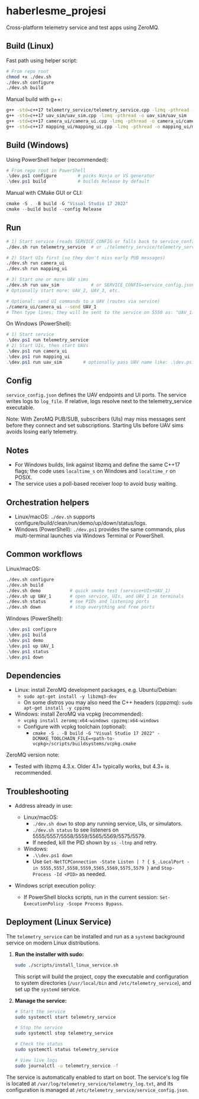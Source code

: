 # haberlesme_projesi

Cross-platform telemetry service and test apps using ZeroMQ.

## Build (Linux)

Fast path using helper script:

```bash
# From repo root
chmod +x ./dev.sh
./dev.sh configure
./dev.sh build
```

Manual build with g++:

```bash
g++ -std=c++17 telemetry_service/telemetry_service.cpp -lzmq -pthread -o telemetry_service/telemetry_service
g++ -std=c++17 uav_sim/uav_sim.cpp -lzmq -pthread -o uav_sim/uav_sim
g++ -std=c++17 camera_ui/camera_ui.cpp -lzmq -pthread -o camera_ui/camera_ui
g++ -std=c++17 mapping_ui/mapping_ui.cpp -lzmq -pthread -o mapping_ui/mapping_ui
```

## Build (Windows)

Using PowerShell helper (recommended):

```powershell
# From repo root in PowerShell
.\dev.ps1 configure        # picks Ninja or VS generator
.\dev.ps1 build            # builds Release by default
```

Manual with CMake GUI or CLI:

```powershell
cmake -S . -B build -G "Visual Studio 17 2022"
cmake --build build --config Release
```

## Run

```bash
# 1) Start service (reads SERVICE_CONFIG or falls back to service_config.json)
./dev.sh run telemetry_service  # or ./telemetry_service/telemetry_service

# 2) Start UIs first (so they don't miss early PUB messages)
./dev.sh run camera_ui
./dev.sh run mapping_ui

# 3) Start one or more UAV sims
./dev.sh run uav_sim            # or SERVICE_CONFIG=service_config.json ./uav_sim/uav_sim UAV_1
# Optionally start more: UAV_2, UAV_3, etc.

# Optional: send UI commands to a UAV (routes via service)
./camera_ui/camera_ui --send UAV_1
# Then type lines; they will be sent to the service on 5558 as: "UAV_1:[camera-ui] <text>"
```

On Windows (PowerShell):

```powershell
# 1) Start service
.\dev.ps1 run telemetry_service
# 2) Start UIs, then start UAVs
.\dev.ps1 run camera_ui
.\dev.ps1 run mapping_ui
.\dev.ps1 run uav_sim        # optionally pass UAV name like: .\dev.ps1 run uav_sim UAV_1
```

## Config

`service_config.json` defines the UAV endpoints and UI ports. The service writes logs to `log_file`. If relative, logs resolve next to the telemetry_service executable.

Note: With ZeroMQ PUB/SUB, subscribers (UIs) may miss messages sent before they connect and set subscriptions. Starting UIs before UAV sims avoids losing early telemetry.

## Notes

- For Windows builds, link against libzmq and define the same C++17 flags; the code uses `localtime_s` on Windows and `localtime_r` on POSIX.
- The service uses a poll-based receiver loop to avoid busy waiting.

## Orchestration helpers

- Linux/macOS: `./dev.sh` supports configure/build/clean/run/demo/up/down/status/logs.
- Windows (PowerShell): `./dev.ps1` provides the same commands, plus multi-terminal launches via Windows Terminal or PowerShell.

## Common workflows

Linux/macOS:

```bash
./dev.sh configure
./dev.sh build
./dev.sh demo           # quick smoke test (service+UIs+UAV_1)
./dev.sh up UAV_1       # open service, UIs, and UAV_1 in terminals
./dev.sh status         # see PIDs and listening ports
./dev.sh down           # stop everything and free ports
```

Windows (PowerShell):

```powershell
.\dev.ps1 configure
.\dev.ps1 build
.\dev.ps1 demo
.\dev.ps1 up UAV_1
.\dev.ps1 status
.\dev.ps1 down
```

## Dependencies

- Linux: install ZeroMQ development packages, e.g. Ubuntu/Debian:
	- `sudo apt-get install -y libzmq3-dev`
	- On some distros you may also need the C++ headers (cppzmq): `sudo apt-get install -y cppzmq`
- Windows: install ZeroMQ via vcpkg (recommended):
	- `vcpkg install zeromq:x64-windows cppzmq:x64-windows`
	- Configure with vcpkg toolchain (optional):
		- `cmake -S . -B build -G "Visual Studio 17 2022" -DCMAKE_TOOLCHAIN_FILE=<path-to-vcpkg>/scripts/buildsystems/vcpkg.cmake`

ZeroMQ version note:

- Tested with libzmq 4.3.x. Older 4.1+ typically works, but 4.3+ is recommended.

## Troubleshooting

- Address already in use:
	- Linux/macOS:
		- `./dev.sh down` to stop any running service, UIs, or simulators.
		- `./dev.sh status` to see listeners on 5555/5557/5558/5559/5565/5569/5575/5579.
		- If needed, kill the PID shown by `ss -ltnp` and retry.
	- Windows:
		- `.\\dev.ps1 down`
		- Use `Get-NetTCPConnection -State Listen | ? { $_.LocalPort -in 5555,5557,5558,5559,5565,5569,5575,5579 }` and `Stop-Process -Id <PID>` as needed.

- Windows script execution policy:
	- If PowerShell blocks scripts, run in the current session: `Set-ExecutionPolicy -Scope Process Bypass`.

## Deployment (Linux Service)

The `telemetry_service` can be installed and run as a `systemd` background service on modern Linux distributions.

1.  **Run the installer with sudo:**
    ```bash
    sudo ./scripts/install_linux_service.sh
    ```
    This script will build the project, copy the executable and configuration to system directories (`/usr/local/bin` and `/etc/telemetry_service`), and set up the `systemd` service.

2.  **Manage the service:**
    ```bash
    # Start the service
    sudo systemctl start telemetry_service

    # Stop the service
    sudo systemctl stop telemetry_service

    # Check the status
    sudo systemctl status telemetry_service

    # View live logs
    sudo journalctl -u telemetry_service -f
    ```

The service is automatically enabled to start on boot. The service's log file is located at `/var/log/telemetry_service/telemetry_log.txt`, and its configuration is managed at `/etc/telemetry_service/service_config.json`.
